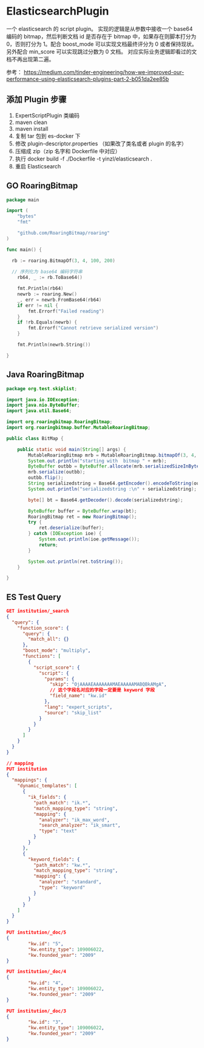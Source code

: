# ElasticsearchPlugin

一个 elasticsearch 的 script plugin。
实现的逻辑是从参数中接收一个 base64 编码的 bitmap，然后判断文档 id 是否存在于 bitmap 中，如果存在则脚本打分为 0，否则打分为 1。配合 boost_mode 可以实现文档最终评分为 0 或者保持现状。
另外配合 min_score 可以实现跳过分数为 0 文档。
对应实际业务逻辑即看过的文档不再出现第二遍。

参考：
https://medium.com/tinder-engineering/how-we-improved-our-performance-using-elasticsearch-plugins-part-2-b051da2ee85b

## 添加 Plugin 步骤
1. ExpertScriptPlugin 类编码
2. maven clean
3. maven install
4. 复制 tar 包到 es-docker 下
5. 修改 plugin-descriptor.properties （如果改了类名或者 plugin 的名字）
6. 压缩成 zip（zip 名字和 Dockerfile 中对应）
7. 执行 docker build -f ./Dockerfile -t yinzl/elasticsearch .
8. 重启 Elasticsearch

## GO RoaringBitmap

```go
package main

import (
	"bytes"
	"fmt"

	"github.com/RoaringBitmap/roaring"
)

func main() {

  rb := roaring.BitmapOf(3, 4, 100, 200)
  
  // 序列化为 base64 编码字符串
	rb64, _ := rb.ToBase64()

	fmt.Println(rb64)
	newrb := roaring.New()
	_, err = newrb.FromBase64(rb64)
	if err != nil {
		fmt.Errorf("Failed reading")
	}
	if !rb.Equals(newrb) {
		fmt.Errorf("Cannot retrieve serialized version")
	}

	fmt.Println(newrb.String())

}
```

## Java RoaringBitmap

```java
package org.test.skiplist;

import java.io.IOException;
import java.nio.ByteBuffer;
import java.util.Base64;

import org.roaringbitmap.RoaringBitmap;
import org.roaringbitmap.buffer.MutableRoaringBitmap;

public class BitMap {

	public static void main(String[] args) {
		MutableRoaringBitmap mrb = MutableRoaringBitmap.bitmapOf(3, 4, 100);
		System.out.println("starting with  bitmap " + mrb);
		ByteBuffer outbb = ByteBuffer.allocate(mrb.serializedSizeInBytes());
		mrb.serialize(outbb);
		outbb.flip();
		String serializedstring = Base64.getEncoder().encodeToString(outbb.array());
		System.out.println("serializedstring :\n" + serializedstring);

		byte[] bt = Base64.getDecoder().decode(serializedstring);

		ByteBuffer buffer = ByteBuffer.wrap(bt);
		RoaringBitmap ret = new RoaringBitmap();
		try {
			ret.deserialize(buffer);
		} catch (IOException ioe) {
			System.out.println(ioe.getMessage());
			return;
		}

		System.out.println(ret.toString());
	}

}
```

## ES Test Query
```json
GET institution/_search
{
  "query": {
    "function_score": {
      "query": {
        "match_all": {}
      },
      "boost_mode": "multiply", 
      "functions": [
        {
          "script_score": {
            "script": {
              "params": {
                "skip": "OjAAAAEAAAAAAAMAEAAAAAMABQBkAMgA",
                // 这个字段名对应的字段一定要是 keyword 字段
                "field_name": "kw.id"
              }, 
              "lang": "expert_scripts",
              "source": "skip_list"
            }
          }
        }
      ]
    }
  }
}

// mapping
PUT institution
{
  "mappings": {
    "dynamic_templates": [
      {
        "ik_fields": {
          "path_match": "ik.*",
          "match_mapping_type": "string",
          "mapping": {
            "analyzer": "ik_max_word",
            "search_analyzer": "ik_smart",
            "type": "text"
          }
        }
      },
      {
        "keyword_fields": {
          "path_match": "kw.*",
          "match_mapping_type": "string",
          "mapping": {
            "analyzer": "standard",
            "type": "keyword"
          }
        }
      }
    ]
  }
}

PUT institution/_doc/5
{
        "kw.id": "5",
        "kw.entity_type": 109006022,
        "kw.founded_year": "2009"
}

PUT institution/_doc/4
{
        "kw.id": "4",
        "kw.entity_type": 109006022,
        "kw.founded_year": "2009"
}

PUT institution/_doc/3
{
        "kw.id": "3",
        "kw.entity_type": 109006022,
        "kw.founded_year": "2009"
}
```
